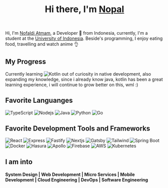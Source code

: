 <div align="center">
   <h1>Hi there, I'm <a href="https://nopal.codes">Nopal</a> </h1>
</div>

<br>

 Hi, I'm [Nofaldi Atmam](https://nopal.codes), a Developer 🚀 from Indonesia, currently, I'm a student at the [University of Indonesia](https://www.ui.ac.id/). Beside's programming, I enjoy eating food, travelling and watch anime 👌
 
## My Progress
Currently learning <img alt="Kotlin" src="https://img.shields.io/badge/-Kotlin-0095D5?style=plastic&logo=kotlin&logoColor=white" /> out of curiosity in native development, also expanding my knowledge, since i already know java, kotlin has been a great learning experience, i will continue to grow better on this, wml :)
 
## Favorite Languanges
<p>
  <img alt="TypeScript" src="https://img.shields.io/badge/-TypeScript-007ACC?style=plastic&logo=typescript&logoColor=white" />
  <img alt="Nodejs" src="https://img.shields.io/badge/-Node-43853d?style=plastic&logo=nodedotjs&logoColor=white" />
  <img alt="Java" src="https://img.shields.io/badge/-Java-fc8626?style=plastic&logo=Java&logoColor=white" />
  <img alt="Python" src="https://img.shields.io/badge/-Python-3776ab?style=plastic&logo=Python&logoColor=white" />
  <img alt="Go" src="https://img.shields.io/badge/-Go-00add8?style=plastic&logo=Go&logoColor=white" />
</p>

## Favorite Development Tools and Frameworks
<p>
  <img alt="React" src="https://img.shields.io/badge/-React-45b8d8?style=plastic&logo=react&logoColor=white" />
  <img alt="Express" src="https://img.shields.io/badge/-Express-000000?style=plastic&logo=express&logoColor=white" />
  <img alt="Fastify" src="https://img.shields.io/badge/-Fastify-000000?style=plastic&logo=fastify&logoColor=white" />
  <img alt="Nextjs" src="https://img.shields.io/badge/-Next-000000?style=plastic&logo=nextdotjs&logoColor=white" />
  <img alt="Gatsby" src="https://img.shields.io/badge/-Gatsby-663399?style=plastic&logo=Gatsby&logoColor=white" />
  <img alt="Tailwind" src="https://img.shields.io/badge/-Tailwind-38b2ac?style=plastic&logo=Tailwind-css&logoColor=white" />
  <img alt="Spring Boot" src="https://img.shields.io/badge/-Spring Boot-6DB33F?style=plastic&logo=springboot&logoColor=white" />
  <img alt="Docker" src="https://img.shields.io/badge/-Docker-46a2f1?style=plastic&logo=docker&logoColor=white" />
  <img alt="Hasura" src="https://img.shields.io/badge/-Hasura-1EB4D4?style=plastic&logo=hasura&logoColor=white" />
  <img alt="Apollo" src="https://img.shields.io/badge/-Apollo-311C87?style=plastic&logo=apollographql&logoColor=white" />
  <img alt="Firebase" src="https://img.shields.io/badge/-Firebase-ffca28?style=plastic&logo=firebase&logoColor=white" />
  <img alt="AWS" src="https://img.shields.io/badge/-AWS-232f3e?style=plastic&logo=amazon-aws&logoColor=white" />
  <img alt="Kubernetes" src="https://img.shields.io/badge/-Kubernetes-326ce5?style=plastic&logo=kubernetes&logoColor=white" />
</p>

 ## I am into
 <p align="center">
  <h4> System Design | Web Development | Micro Services | Mobile Development | Cloud Engineering | DevOps | Software Engineering</h4>
 </p>
